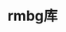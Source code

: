 ---
title: "rmbg库"
layout: post
# date: 2016-02-24 22:48
# image: /assets/images/markdown.jpg
# headerImage: false
tag:
- 数据处理
category: blog
# author: jamesfoster
# description: Markdown summary with different options
---